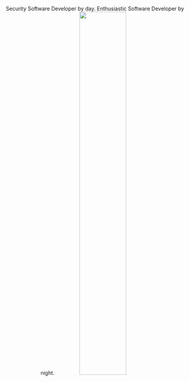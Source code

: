 



<p align="center">Security Software Developer by day. Enthusiastic Software Developer by night.
<img src="https://github.com/SP-XD/SP-XD/raw/main/images/dev-working_rounded.gif" width="50%">
</p>


<!--
**AnthonyQ98/AnthonyQ98** is a ✨ _special_ ✨ repository because its `README.md` (this file) appears on your GitHub profile.

Here are some ideas to get you started:

- 🔭 I’m currently working on ...
- 🌱 I’m currently learning ...
- 👯 I’m looking to collaborate on ...
- 🤔 I’m looking for help with ...
- 💬 Ask me about ...
- 📫 How to reach me: ...
- 😄 Pronouns: ...
- ⚡ Fun fact: ...
-->
